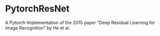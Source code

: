 # PytorchResNet
A Pytorch Implementation of the 2015 paper "Deep Residual Learning for Image Recognition" by He et al.
